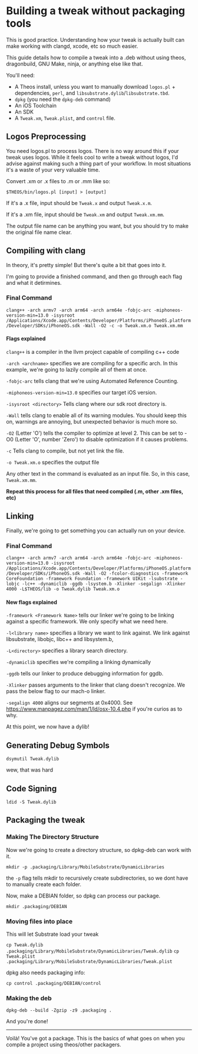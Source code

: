 # Building a tweak without packaging tools

This is good practice. Understanding how your tweak is actually built can make working with clangd, xcode, etc so much easier. 

This guide details how to compile a tweak into a .deb without using theos, dragonbuild, GNU Make, ninja, or anything else like that.

You'll need: 
* A Theos install, unless you want to manually download `logos.pl` + dependencies, `perl`, and `libsubstrate.dylib`/`libsubstrate.tbd`.
* `dpkg` (you need the `dpkg-deb` command)
* An iOS Toolchain
* An SDK
* A `Tweak.xm`, `Tweak.plist`, and `control` file.

## Logos Preprocessing

You need logos.pl to process logos. There is no way around this if your tweak uses logos. While it feels cool to write a tweak without logos, I'd advise against making such a thing part of your workflow. In most situations it's a waste of your very valuable time. 

Convert .xm or .x files to .m or .mm like so:

`$THEOS/bin/logos.pl [input] > [output]`

If it's a .x file, input should be `Tweak.x` and output `Tweak.x.m`.

If it's a .xm file, input should be `Tweak.xm` and output `Tweak.xm.mm`. 

The output file name can be anything you want, but you should try to make the original file name clear. 

## Compiling with clang

In theory, it's pretty simple! But there's quite a bit that goes into it. 

I'm going to provide a finished command, and then go through each flag and what it detirmines.

### Final Command

`clang++ -arch armv7 -arch arm64 -arch arm64e -fobjc-arc -miphoneos-version-min=13.0 -isysroot /Applications/Xcode.app/Contents/Developer/Platforms/iPhoneOS.platform/Developer/SDKs/iPhoneOS.sdk -Wall -O2 -c -o Tweak.xm.o Tweak.xm.mm `

#### Flags explained

`clang++` is a compiler in the llvm project capable of compiling c++ code

`-arch <archname>` specifies we are compiling for a specific arch. In this example, we're going to lazily compile all of them at once. 

`-fobjc-arc` tells clang that we're using Automated Reference Counting. 

`-miphoneos-version-min=13.0` specifies our target iOS version.

`-isysroot <directory>` Tells clang where our sdk root directory is. 

`-Wall` tells clang to enable all of its warning modules. You should keep this on, warnings are annoying, but unexpected behavior is much more so. 

`-O2` (Letter 'O') tells the compiler to optimize at level 2. This can be set to -O0 (Letter 'O', number 'Zero') to disable optimization if it causes problems.

`-c` Tells clang to compile, but not yet link the file. 

`-o Tweak.xm.o` specifies the output file

Any other text in the command is evaluated as an input file. So, in this case, `Tweak.xm.mm`. 

**Repeat this process for all files that need compiled (.m, other .xm files, etc)**

## Linking

Finally, we're going to get something you can actually run on your device. 

### Final Command

`clang++ -arch armv7 -arch arm64 -arch arm64e -fobjc-arc -miphoneos-version-min=13.0 -isysroot /Applications/Xcode.app/Contents/Developer/Platforms/iPhoneOS.platform/Developer/SDKs/iPhoneOS.sdk -Wall -O2 -fcolor-diagnostics -framework CoreFoundation -framework Foundation -framework UIKit -lsubstrate -lobjc -lc++ -dynamiclib -ggdb -lsystem.b -Xlinker -segalign -Xlinker 4000 -L$THEOS/lib -o Tweak.dylib Tweak.xm.o`

#### New flags explained 

`-framework <Framework Name>` tells our linker we're going to be linking against a specific framework. We only specify what we need here.

`-l<library name>` specifies a library we want to link against. We link against libsubstrate, libobjc, libc++ and libsystem.b, 

`-L<directory>` specifies a library search directory.

`-dynamiclib` specifies we're compiling a linking dynamically 

`-ggdb` tells our linker to produce debugging information for ggdb.

`-Xlinker` passes arguments to the linker that clang doesn't recognize. We pass the below flag to our mach-o linker.

`-segalign 4000` aligns our segments at 0x4000. See https://www.manpagez.com/man/1/ld/osx-10.4.php if you're curios as to why. 

At this point, we now have a dylib!

## Generating Debug Symbols

`dsymutil Tweak.dylib`

wew, that was hard

## Code Signing

`ldid -S Tweak.dylib`

## Packaging the tweak

### Making The Directory Structure

Now we're going to create a directory structure, so dpkg-deb can work with it. 

`mkdir -p .packaging/Library/MobileSubstrate/DynamicLibraries`

the `-p` flag tells mkdir to recursively create subdirectories, so we dont have to manually create each folder.

Now, make a DEBIAN folder, so dpkg can process our package.

`mkdir .packaging/DEBIAN`

### Moving files into place

This will let Substrate load your tweak

`cp Tweak.dylib .packaging/Library/MobileSubstrate/DynamicLibraries/Tweak.dylib`
`cp Tweak.plist .packaging/Library/MobileSubstrate/DynamicLibraries/Tweak.plist`

dpkg also needs packaging info:

`cp control .packaging/DEBIAN/control`

### Making the deb

`dpkg-deb --build -Zgzip -z9 .packaging .`

And you're done!

---

Voilà! You've got a package. This is the basics of what goes on when you compile a project using theos/other packagers. 
